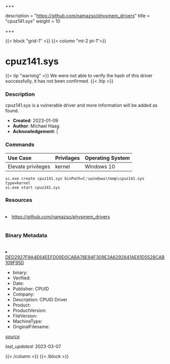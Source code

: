 +++

description = "https://github.com/namazso/physmem_drivers"
title = "cpuz141.sys"
weight = 10

+++


{{< block "grid-1" >}}
{{< column "mt-2 pt-1">}}




# cpuz141.sys 


{{< tip "warning" >}}
We were not able to verify the hash of this driver successfully, it has not been confirmed.
{{< /tip >}}




### Description


cpuz141.sys is a vulnerable driver and more information will be added as found.


- **Created**: 2023-01-09
- **Author**: Michael Haag
- **Acknowledgement**:  | [](https://twitter.com/)

### Commands

| Use Case | Privilages | Operating System | 
|:---- | ---- | ---- |
| Elevate privileges | kernel | Windows 10 |

```
sc.exe create cpuz141.sys binPath=C:\windows\temp\cpuz141.sys type=kernel
sc.exe start cpuz141.sys
```

### Resources
<br>


<li><a href=" https://github.com/namazso/physmem_drivers"> https://github.com/namazso/physmem_drivers</a></li>


<br>


### Binary Metadata
<br>



<li><a href="https://www.virustotal.com/gui/file/DED2927F9A4E64EEFD09D0CABA78E94F309E3A6292841AE81D5528CAB109F95D">DED2927F9A4E64EEFD09D0CABA78E94F309E3A6292841AE81D5528CAB109F95D</a></li>



- binary: 
- Verified: 
- Date: 
- Publisher: CPUID
- Company: 
- Description: CPUID Driver
- Product: 
- ProductVersion: 
- FileVersion: 
- MachineType: 
- OriginalFilename: 

[*source*](https://github.com/magicsword-io/LOLDrivers/tree/main/yaml/cpuz141.sys.yml)

*last_updated:* 2023-03-07


{{< /column >}}
{{< /block >}}
